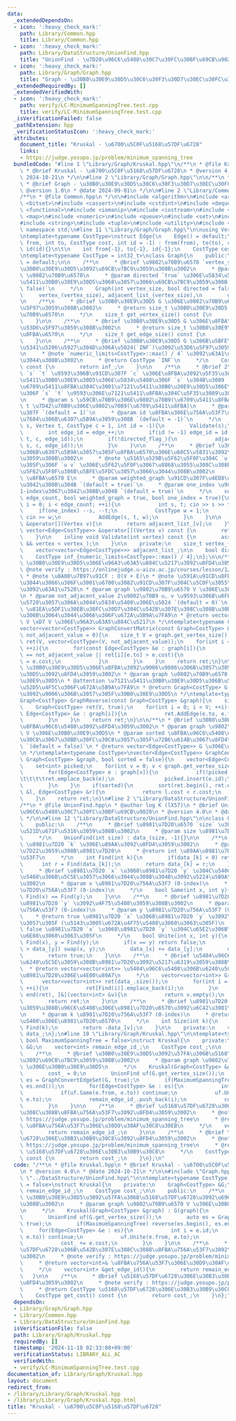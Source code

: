 ```yaml
---
data:
  _extendedDependsOn:
  - icon: ':heavy_check_mark:'
    path: Library/Common.hpp
    title: Library/Common.hpp
  - icon: ':heavy_check_mark:'
    path: Library/DataStructure/UnionFind.hpp
    title: "UnionFind - \u7D20\u96C6\u5408\u30C7\u30FC\u30BF\u69CB\u9020"
  - icon: ':heavy_check_mark:'
    path: Library/Graph/Graph.hpp
    title: "Graph - \u30B0\u30E9\u30D5\u30C6\u30F3\u30D7\u30EC\u30FC\u30C8"
  _extendedRequiredBy: []
  _extendedVerifiedWith:
  - icon: ':heavy_check_mark:'
    path: verify/LC-MinimumSpanningTree.test.cpp
    title: verify/LC-MinimumSpanningTree.test.cpp
  _isVerificationFailed: false
  _pathExtension: hpp
  _verificationStatusIcon: ':heavy_check_mark:'
  attributes:
    document_title: "Kruskal - \u6700\u5C0F\u5168\u57DF\u6728"
    links:
    - https://judge.yosupo.jp/problem/minimum_spanning_tree
  bundledCode: "#line 1 \"Library/Graph/Kruskal.hpp\"\n/**\n * @file Kruskal.hpp\n\
    \ * @brief Kruskal - \u6700\u5C0F\u5168\u57DF\u6728\n * @version 4.0\n * @date\
    \ 2024-10-21\n */\n\n#line 2 \"Library/Graph/Graph.hpp\"\n\n/**\n * @file Graph.hpp\n\
    \ * @brief Graph - \u30B0\u30E9\u30D5\u30C6\u30F3\u30D7\u30EC\u30FC\u30C8\n *\
    \ @version 1.0\n * @date 2024-09-01\n */\n\n#line 2 \"Library/Common.hpp\"\n\n\
    /**\n * @file Common.hpp\n */\n\n#include <algorithm>\n#include <array>\n#include\
    \ <bitset>\n#include <cassert>\n#include <cstdint>\n#include <deque>\n#include\
    \ <functional>\n#include <iomanip>\n#include <iostream>\n#include <limits>\n#include\
    \ <map>\n#include <numeric>\n#include <queue>\n#include <set>\n#include <stack>\n\
    #include <string>\n#include <tuple>\n#include <utility>\n#include <vector>\nusing\
    \ namespace std;\n#line 11 \"Library/Graph/Graph.hpp\"\n\nusing Vertex = int;\n\
    \ntemplate<typename CostType>\nstruct Edge{\n    Edge() = default;\n    Edge(int\
    \ from, int to, CostType cost, int id = -1) : from(from), to(to), cost(cost),\
    \ id(id){}\n\t\n    int from{-1}, to{-1}, id{-1};\n    CostType cost{1};\n};\n\
    \ntemplate<typename CostType = int32_t>\nclass Graph{\n    public:\n    Graph()\
    \ = default;\n\n    /**\n     * @brief \u9802\u70B9\u6570 `vertex_size` \u306E\
    \u30B0\u30E9\u30D5\u3092\u69CB\u7BC9\u3059\u308B\u3002\n     * @param vertex_size\
    \ \u9802\u70B9\u6570\n     * @param directed `true` \u306E\u5834\u5408\u3001\u6709\
    \u5411\u30B0\u30E9\u30D5\u3068\u3057\u3066\u69CB\u7BC9\u3059\u308B `(default =\
    \ false)`\n     */\n    Graph(int vertex_size, bool directed = false) : \n   \
    \     vertex_(vertex_size), adjacent_list_(vertex_size),\n        directed_flag_(directed){}\n\
    \n    /**\n     * @brief \u30B0\u30E9\u30D5 G \u306E\u9802\u70B9\u6570\u3092\u53D6\
    \u5F97\u3059\u308B\u3002\n     * @return size_t \u30B0\u30E9\u30D5 G \u306E\u9802\
    \u70B9\u6570\n     */\n    size_t get_vertex_size() const {\n        return vertex_;\n\
    \    }\n\n    /**\n     * @brief \u30B0\u30E9\u30D5 G \u306E\u8FBA\u6570\u3092\
    \u53D6\u5F97\u3059\u308B\u3002\n     * @return size_t \u30B0\u30E9\u30D5 G \u306E\
    \u8FBA\u6570\n     */\n    size_t get_edge_size() const {\n        return edge_;\n\
    \    }\n\n    /**\n     * @brief \u30B0\u30E9\u30D5 G \u306B\u5BFE\u3059\u308B\
    \u5341\u5206\u5927\u304D\u306A\u5024(`INF`)\u3092\u53D6\u5F97\u3059\u308B\u3002\
    \n     * @note `numeric_limits<CostType>::max() / 4` \u3092\u63A1\u7528\u3057\u3066\
    \u3044\u308B\u3002\n     * @return CostType `INF`\n     */\n    CostType get_inf()\
    \ const {\n        return inf_;\n    }\n\n    /**\n     * @brief 2\u9802\u70B9\
    \ `s` `t` \u9593\u306B\u91CD\u307F `c` \u306E\u8FBA\u3092\u5F35\u308B\u3002\u6709\
    \u5411\u30B0\u30E9\u30D5\u306E\u5834\u5408\u306F `s` \u304B\u3089 `t` \u3078\u306E\
    \u6709\u5411\u8FBA\u304C\u3001\u7121\u5411\u30B0\u30E9\u30D5\u306E\u5834\u5408\
    \u306F `s` `t` \u9593\u306E\u7121\u5411\u8FBA\u304C\u5F35\u3089\u308C\u308B\u3002\
    \n     * @param s \u59CB\u70B9\u306E\u9802\u70B9(\u6709\u5411\u8FBA)\n     * @param\
    \ t \u7D42\u70B9\u306E\u9802\u70B9(\u6709\u5411\u8FBA)\n     * @param c \u91CD\
    \u307F `(default = 1)`\n     * @param id \u8FBA\u306E\u756A\u53F7\u3092\u660E\u793A\
    \u7684\u306B\u6307\u5B9A\u3059\u308B `(default = -1)`\n     */\n    void AddEdge(Vertex\
    \ s, Vertex t, CostType c = 1, int id = -1){\n        Validate(s);\n        Validate(t);\n\
    \        int edge_id = edge_++;\n        if(id != -1) edge_id = id;\n        adjacent_list_[s].push_back(Edge(s,\
    \ t, c, edge_id));\n        if(!directed_flag_){\n            adjacent_list_[t].push_back(Edge(t,\
    \ s, c, edge_id));\n        }\n    }\n\n    /**\n     * @brief \u30B0\u30E9\u30D5\
    \u306B\u6307\u5B9A\u3057\u305F\u8FBA\u6570\u306E\u60C5\u5831\u3092\u5165\u529B\
    \u3059\u308B\u3002\n     * @note \u5165\u529B\u5F62\u5F0F\u304C `u v w` \u307E\
    \u305F\u306F `u v` \u306E\u5F62\u5F0F\u3067\u8868\u3055\u308C\u308B\u5165\u529B\
    \u5F62\u5F0F\u306B\u5BFE\u5FDC\u3057\u3066\u3044\u308B\u3002\n     * @param edge_count\
    \ \u8FBA\u6570 E\n     * @param weighted_graph \u91CD\u307F\u4ED8\u304D\u8FBA\u3067\
    \u3042\u308B\u304B `(default = true)`\n     * @param one_index \u9802\u70B9\u304C\
    1-index\u3067\u3042\u308B\u304B `(default = true)`\n     */\n    void InputGraph(int\
    \ edge_count, bool weighted_graph = true, bool one_index = true){\n        for(int\
    \ i = 0; i < edge_count; ++i){\n            int s, t; cin >> s >> t;\n       \
    \     if(one_index) --s, --t;\n            CostType w = 1;\n            if(weighted_graph)\
    \ cin >> w;\n            AddEdge(s, t, w);\n        }\n    }\n\n    vector<Edge<CostType>>\
    \ &operator[](Vertex v){\n        return adjacent_list_[v];\n    }\n\n    const\
    \ vector<Edge<CostType>> &operator[](Vertex v) const {\n        return adjacent_list_[v];\n\
    \    }\n\n    inline void Validate(int vertex) const {\n        assert(0 <= vertex\
    \ && vertex < vertex_);\n    }\n\n    private:\n    size_t vertex_{0}, edge_{0};\n\
    \    vector<vector<Edge<CostType>>> adjacent_list_;\n\n    bool directed_flag_;\n\
    \    CostType inf_{numeric_limits<CostType>::max() / 4};\n};\n\n/**\n * @brief\
    \ \u30B0\u30E9\u30D5\u306E\u96A3\u63A5\u884C\u5217\u3092\u8FD4\u3059\u3002\n *\
    \ @note verify : https://onlinejudge.u-aizu.ac.jp/courses/lesson/1/ALDS1/11/ALDS1_11_A\n\
    \ * @note \u8A08\u7B97\u91CF : O(V + E)\n * @note \u591A\u91CD\u8FBA\u306B\u3064\
    \u3044\u3066\u306F\u3001\u6700\u3082\u91CD\u307F\u304C\u5C0F\u3055\u3044\u8FBA\
    \u3092\u63A1\u7528\n * @param graph \u9802\u70B9\u6570 V \u306E\u30B0\u30E9\u30D5\
    \n * @param not_adjacent_value 2\u9802\u70B9 u, v \u9593\u306B\u8FBA\u304C\u5B58\
    \u5728\u3057\u306A\u3044\u5834\u5408\u306E\u5024 `(default = 0)`\n * @attention\
    \ \u81EA\u5DF1\u30EB\u30FC\u30D7\u304C\u542B\u307E\u308C\u308B\u30B0\u30E9\u30D5\
    \u306B\u3064\u3044\u3066\u306F\u672A\u5B9A\u7FA9\n * @return vector<vector<CostType>>\
    \ V \xD7 V \u306E\u96A3\u63A5\u884C\u5217\n */\ntemplate<typename CostType>\n\
    vector<vector<CostType>> GraphConvertMatrix(const Graph<CostType> &graph, CostType\
    \ not_adjacent_value = 0){\n    size_t V = graph.get_vertex_size();\n    vector<vector<CostType>>\
    \ ret(V, vector<CostType>(V, not_adjacent_value));\n    for(int i = 0; i < V;\
    \ ++i){\n        for(const Edge<CostType> &e : graph[i]){\n            if(ret[i][e.to]\
    \ == not_adjacent_value || ret[i][e.to] > e.cost){\n                ret[i][e.to]\
    \ = e.cost;\n            }\n        }\n    }\n    return ret;\n}\n\n/**\n * @brief\
    \ \u30B0\u30E9\u30D5\u306E\u8FBA\u3092\u9006\u9806\u306B\u3057\u305F\u30B0\u30E9\
    \u30D5\u3092\u8FD4\u3059\u3002\n * @param graph \u9802\u70B9\u6570 V \u306E\u30B0\
    \u30E9\u30D5\n * @attention \u7121\u5411\u30B0\u30E9\u30D5\u306B\u5BFE\u3059\u308B\
    \u52D5\u4F5C\u306F\u672A\u5B9A\u7FA9\n * @return Graph<CostType> G \u306E\u8FBA\
    \u3092\u9006\u306B\u3057\u305F\u30B0\u30E9\u30D5\n */\ntemplate<typename CostType>\n\
    Graph<CostType> GraphReverse(const Graph<CostType> &graph){\n    size_t V = graph.get_vertex_size();\n\
    \    Graph<CostType> ret(V, true);\n    for(int i = 0; i < V; ++i){\n        for(const\
    \ Edge<CostType> &e : graph[i]){\n            ret.AddEdge(e.to, e.from, e.cost);\n\
    \        }\n    }\n    return ret;\n}\n\n/**\n * @brief \u30B0\u30E9\u30D5\u306E\
    \u8FBA\u96C6\u5408\u3092\u8FD4\u3059\u3002\n * @param graph \u9802\u70B9\u6570\
    \ V \u306E\u30B0\u30E9\u30D5\n * @param sorted \u8FBA\u96C6\u5408\u3092\u30B3\u30B9\
    \u30C8\u3067\u30BD\u30FC\u30C8\u3057\u305F\u72B6\u614B\u3067\u8FD4\u3059\u304B\
    \ `(default = false)`\n * @return vector<Edge<CostType>> G \u306E\u8FBA\u96C6\u5408\
    \n */\ntemplate<typename CostType>\nvector<Edge<CostType>> GraphConvertEdgeSet(const\
    \ Graph<CostType> &graph, bool sorted = false){\n    vector<Edge<CostType>> ret;\n\
    \    set<int> picked;\n    for(int v = 0; v < graph.get_vertex_size(); ++v){\n\
    \        for(Edge<CostType> e : graph[v]){\n            if(!picked.contains(e.id)){\n\
    \t\t\t\tret.emplace_back(e);\n                picked.insert(e.id);\n\t\t\t}\n\
    \        }\n    }\n    if(sorted){\n        sort(ret.begin(), ret.end(), [&](Edge<CostType>\
    \ &l, Edge<CostType> &r){\n            return l.cost < r.cost;\n        });\n\
    \    }\n    return ret;\n}\n#line 2 \"Library/DataStructure/UnionFind.hpp\"\n\n\
    /**\n * @file UnionFind.hpp\n * @author log K (lX57)\n * @brief UnionFind - \u7D20\
    \u96C6\u5408\u30C7\u30FC\u30BF\u69CB\u9020\n * @version 4.0\n * @date 2024-09-05\n\
    \ */\n\n#line 12 \"Library/DataStructure/UnionFind.hpp\"\n\nclass UnionFind{\n\
    \    public:\n    /**\n     * @brief \u8981\u7D20\u6570 `size` \u3067UnionFind\u3092\
    \u521D\u671F\u5316\u3059\u308B\u3002\n     * @param size \u8981\u7D20\u6570\n\
    \     */\n    UnionFind(int size) : data_(size, -1){}\n\n    /**\n     * @brief\
    \ \u8981\u7D20 `k` \u306E\u89AA\u3092\u8FD4\u3059\u3002\n     * @param k \u63A2\
    \u7D22\u3059\u308B\u8981\u7D20\n     * @return int \u89AA\u8981\u7D20\u306E\u756A\
    \u53F7\n     */\n    int Find(int k){\n        if(data_[k] < 0) return k;\n  \
    \      int r = Find(data_[k]);\n        return data_[k] = r;\n    }\n\n    /**\n\
    \     * @brief \u8981\u7D20 `x` \u3068\u8981\u7D20 `y` \u304C\u540C\u3058\u96C6\
    \u5408\u306B\u5C5E\u3057\u3066\u3044\u308B\u304B\u3092\u5224\u5B9A\u3059\u308B\
    \u3002\n     * @param x \u8981\u7D20\u756A\u53F7 (0-index)\n     * @param y \u8981\
    \u7D20\u756A\u53F7 (0-index)\n     */\n    bool Same(int x, int y){\n        return\
    \ Find(x) == Find(y);\n    }\n\n    /**\n     * @brief \u8981\u7D20 `x` \u3068\
    \u8981\u7D20 `y` \u3092\u4F75\u5408\u3059\u308B\u3002\n     * @param x \u8981\u7D20\
    \u756A\u53F7 (0-index)\n     * @param y \u8981\u7D20\u756A\u53F7 (0-index)\n \
    \    * @return true \u8981\u7D20 `x` \u3068\u8981\u7D20 `y` \u3092\u4F75\u5408\
    \u3057\u305F (\u5143\u3005\u672A\u4F75\u5408\u3060\u3063\u305F)\n     * @return\
    \ false \u8981\u7D20 `x` \u3068\u8981\u7D20 `y` \u304C\u65E2\u306B\u4F75\u5408\
    \u6E08\u3060\u3063\u305F\n     */\n    bool Unite(int x, int y){\n        x =\
    \ Find(x), y = Find(y);\n        if(x == y) return false;\n        if(data_[x]\
    \ > data_[y]) swap(x, y);\n        data_[x] += data_[y];\n        data_[y] = x;\n\
    \        return true;\n    }\n\n    /**\n     * @brief \u5404\u96C6\u5408\u306B\
    \u6240\u5C5E\u3059\u308B\u8981\u7D20\u3092\u5217\u6319\u3059\u308B\u3002\n   \
    \  * @return vector<vector<int>> \u5404\u96C6\u5408\u306B\u6240\u5C5E\u3059\u308B\
    \u8981\u7D20\u306E\u4E00\u89A7\n     */\n    vector<vector<int>> Group(){\n  \
    \      vector<vector<int>> ret(data_.size());\n        for(int i = 0; i < data_.size();\
    \ ++i){\n            ret[Find(i)].emplace_back(i);\n        }\n        ret.erase(remove_if(begin(ret),\
    \ end(ret), [&](vector<int> &v){\n            return v.empty();\n        }), end(ret));\n\
    \        return ret;\n    }\n\n    /**\n     * @brief \u8981\u7D20 `k` \u304C\u5C5E\
    \u3059\u308B\u96C6\u5408\u306E\u8981\u7D20\u6570\u3092\u6C42\u3081\u308B\u3002\
    \n     * @param k \u8981\u7D20\u756A\u53F7 (0-index)\n     * @return int \u96C6\
    \u5408\u306E\u8981\u7D20\u6570\n     */\n    int Size(int k){\n        int v =\
    \ Find(k);\n        return -data_[v];\n    }\n\n    private:\n    vector<int>\
    \ data_;\n};\n#line 10 \"Library/Graph/Kruskal.hpp\"\n\ntemplate<typename CostType,\
    \ bool MaximumSpanningTree = false>\nstruct Kruskal{\n    private:\n    Graph<CostType>\
    \ &G;\n    vector<int> remain_edge_id_;\n    CostType cost_;\n\n    public:\n\
    \    /**\n     * @brief \u30B0\u30E9\u30D5\u3092\u57FA\u306B\u5168\u57DF\u6728\
    \u3092\u69CB\u7BC9\u3059\u308B\u3002\n     * @param graph \u9802\u70B9\u6570 V\
    \ \u306E\u30B0\u30E9\u30D5\n     */\n    Kruskal(Graph<CostType> &graph) : G(graph){\n\
    \        cost_ = 0;\n        UnionFind uf(G.get_vertex_size());\n        auto\
    \ es = GraphConvertEdgeSet(G, true);\n        if(MaximumSpanningTree) reverse(es.begin(),\
    \ es.end());\n        for(Edge<CostType> &e : es){\n            int i = e.id;\n\
    \            if(uf.Same(e.from, e.to)) continue;\n            uf.Unite(e.from,\
    \ e.to);\n            remain_edge_id_.push_back(i);\n            cost_ += e.cost;\n\
    \        }\n    }\n\n    /**\n     * @brief \u5168\u57DF\u6728\u306B\u542B\u307E\
    \u308C\u308B\u8FBA\u756A\u53F7\u3092\u8FD4\u3059\u3002\n     * @note verify :\
    \ https://judge.yosupo.jp/problem/minimum_spanning_tree\n     * @return vector<int>&\
    \ \u8FBA\u756A\u53F7\u306E\u30D9\u30AF\u30C8\u30EB\n     */\n    vector<int> &get_edge_id(){\n\
    \        return remain_edge_id_;\n    }\n\n    /**\n     * @brief \u5168\u57DF\
    \u6728\u306E\u30B3\u30B9\u30C8\u3092\u8FD4\u3059\u3002\n     * @note verify :\
    \ https://judge.yosupo.jp/problem/minimum_spanning_tree\n     * @return CostType\
    \ \u5168\u57DF\u6728\u306E\u30B3\u30B9\u30C8\n     */\n    CostType get_cost()\
    \ const {\n        return cost_;\n    }\n};\n"
  code: "/**\n * @file Kruskal.hpp\n * @brief Kruskal - \u6700\u5C0F\u5168\u57DF\u6728\
    \n * @version 4.0\n * @date 2024-10-21\n */\n\n#include \"Graph.hpp\"\n#include\
    \ \"../DataStructure/UnionFind.hpp\"\n\ntemplate<typename CostType, bool MaximumSpanningTree\
    \ = false>\nstruct Kruskal{\n    private:\n    Graph<CostType> &G;\n    vector<int>\
    \ remain_edge_id_;\n    CostType cost_;\n\n    public:\n    /**\n     * @brief\
    \ \u30B0\u30E9\u30D5\u3092\u57FA\u306B\u5168\u57DF\u6728\u3092\u69CB\u7BC9\u3059\
    \u308B\u3002\n     * @param graph \u9802\u70B9\u6570 V \u306E\u30B0\u30E9\u30D5\
    \n     */\n    Kruskal(Graph<CostType> &graph) : G(graph){\n        cost_ = 0;\n\
    \        UnionFind uf(G.get_vertex_size());\n        auto es = GraphConvertEdgeSet(G,\
    \ true);\n        if(MaximumSpanningTree) reverse(es.begin(), es.end());\n   \
    \     for(Edge<CostType> &e : es){\n            int i = e.id;\n            if(uf.Same(e.from,\
    \ e.to)) continue;\n            uf.Unite(e.from, e.to);\n            remain_edge_id_.push_back(i);\n\
    \            cost_ += e.cost;\n        }\n    }\n\n    /**\n     * @brief \u5168\
    \u57DF\u6728\u306B\u542B\u307E\u308C\u308B\u8FBA\u756A\u53F7\u3092\u8FD4\u3059\
    \u3002\n     * @note verify : https://judge.yosupo.jp/problem/minimum_spanning_tree\n\
    \     * @return vector<int>& \u8FBA\u756A\u53F7\u306E\u30D9\u30AF\u30C8\u30EB\n\
    \     */\n    vector<int> &get_edge_id(){\n        return remain_edge_id_;\n \
    \   }\n\n    /**\n     * @brief \u5168\u57DF\u6728\u306E\u30B3\u30B9\u30C8\u3092\
    \u8FD4\u3059\u3002\n     * @note verify : https://judge.yosupo.jp/problem/minimum_spanning_tree\n\
    \     * @return CostType \u5168\u57DF\u6728\u306E\u30B3\u30B9\u30C8\n     */\n\
    \    CostType get_cost() const {\n        return cost_;\n    }\n};"
  dependsOn:
  - Library/Graph/Graph.hpp
  - Library/Common.hpp
  - Library/DataStructure/UnionFind.hpp
  isVerificationFile: false
  path: Library/Graph/Kruskal.hpp
  requiredBy: []
  timestamp: '2024-11-18 02:33:08+09:00'
  verificationStatus: LIBRARY_ALL_AC
  verifiedWith:
  - verify/LC-MinimumSpanningTree.test.cpp
documentation_of: Library/Graph/Kruskal.hpp
layout: document
redirect_from:
- /library/Library/Graph/Kruskal.hpp
- /library/Library/Graph/Kruskal.hpp.html
title: "Kruskal - \u6700\u5C0F\u5168\u57DF\u6728"
---
```

